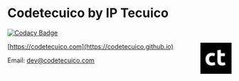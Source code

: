 # Codetecuico by IP Tecuico

[![Codacy Badge](https://api.codacy.com/project/badge/Grade/6500745cbf804d9c8863213123443292)](https://app.codacy.com/app/iptecuico/codetecuico.github.io?utm_source=github.com&utm_medium=referral&utm_content=Codetecuico/codetecuico.github.io&utm_campaign=badger)

<img src="https://github.com/Codetecuico/codetecuico.github.io/blob/master/apple-touch-icon-60x60.png" align="right" width="70" />

[https://codetecuico.com](https://codetecuico.github.io)

Email: dev@codetecuico.com
